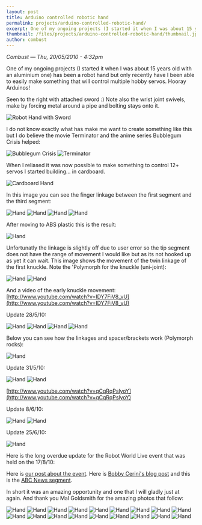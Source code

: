 ```yaml
---
layout: post
title: Arduino controlled robotic hand
permalink: projects/arduino-controlled-robotic-hand/
excerpt: One of my ongoing projects (I started it when I was about 15 years old with an aluminium one) has been a robot hand but only recently have I been able to easily make something that will control multiple hobby servos. Hooray Arduinos!
thumbnail: /files/projects/arduino-controlled-robotic-hand/thumbnail.jpg
author: combust
---
```


*Combust — Thu, 20/05/2010 - 4:32pm*


One of my ongoing projects (I started it when I was about 15 years old with an aluminium one) has been a robot hand but only recently have I been able to easily make something that will control multiple hobby servos. Hooray Arduinos!

Seen to the right with attached sword :) Note also the wrist joint swivels, make by forcing metal around a pipe and bolting stays onto it.

![Robot Hand with Sword](/files/projects/arduino-controlled-robotic-hand/handwithsword.jpg)

I do not know exactly what has make me want to create something like this but I do believe the movie Terminator and the anime series Bubblegum Crisis helped:

![Bubblegum Crisis](/files/projects/arduino-controlled-robotic-hand/bubblegumcrisis.jpg)
![Terminator](/files/projects/arduino-controlled-robotic-hand/terminator.jpg)

When I reliased it was now possible to make something to control 12+ servos I started building... in cardboard.

![Cardboard Hand](/files/projects/arduino-controlled-robotic-hand/hand1.jpg)

In this image you can see the finger linkage between the first segment and the third segment:

![Hand](/files/projects/arduino-controlled-robotic-hand/hand2.jpg)
![Hand](/files/projects/arduino-controlled-robotic-hand/hand3.jpg)
![Hand](/files/projects/arduino-controlled-robotic-hand/hand4.jpg)
![Hand](/files/projects/arduino-controlled-robotic-hand/hand5.jpg)

After moving to ABS plastic this is the result:

![Hand](/files/projects/arduino-controlled-robotic-hand/fingers.jpg)

Unfortunatly the linkage is slightly off due to user error so the tip segment does not have the range of movement I would like but as its not hooked up as yet it can wait. This image shows the movement of the twin linkage of the first knuckle. Note the 'Polymorph for the knuckle (uni-joint):

![Hand](/files/projects/arduino-controlled-robotic-hand/moving1.jpg)
![Hand](/files/projects/arduino-controlled-robotic-hand/moving2.jpg)

And a video of the early knuckle movement:
[http://www.youtube.com/watch?v=IDY7FiV8_vU](http://www.youtube.com/watch?v=IDY7FiV8_vU)





Update 28/5/10:

![Hand](/files/projects/arduino-controlled-robotic-hand/update28-5-10_1.jpg)
![Hand](/files/projects/arduino-controlled-robotic-hand/update28-5-10_2.jpg)
![Hand](/files/projects/arduino-controlled-robotic-hand/update28-5-10_3.jpg)
![Hand](/files/projects/arduino-controlled-robotic-hand/update28-5-10_4.jpg)

Below you can see how the linkages and spacer/brackets work (Polymorph rocks):

![Hand](/files/projects/arduino-controlled-robotic-hand/update28-5-10_5.jpg)





Update 31/5/10:

![Hand](/files/projects/arduino-controlled-robotic-hand/update31-5-10_1.jpg)
![Hand](/files/projects/arduino-controlled-robotic-hand/update31-5-10_2.jpg)

[http://www.youtube.com/watch?v=qCqRqPslyoY](http://www.youtube.com/watch?v=qCqRqPslyoY)





Update 8/6/10:

![Hand](/files/projects/arduino-controlled-robotic-hand/update8-6-10_1.jpg)
![Hand](/files/projects/arduino-controlled-robotic-hand/update8-6-10_2.jpg)





Update 25/6/10:

![Hand](/files/projects/arduino-controlled-robotic-hand/update25-6-10_1.jpg)





Here is the long overdue update for the Robot World Live event that was held on the 17/8/10:

Here is [our post about the event](http://www.makehackvoid.com/news/mhv-robot-world-live). Here is [Bobby Cerini's blog post](http://bobbycerini.wordpress.com/2010/09/10/small-things-how-to-make-a-robot-hand/) and this is the [ABC News segment](http://www.abc.net.au/news/video/2010/08/17/2985844.htm).

In short it was an amazing opportunity and one that I will gladly just at again. And thank you Mal Goldsmith for the amazing photos that follow:

![Hand](/files/projects/arduino-controlled-robotic-hand/event1.jpg)
![Hand](/files/projects/arduino-controlled-robotic-hand/event2.jpg)
![Hand](/files/projects/arduino-controlled-robotic-hand/event3.jpg)
![Hand](/files/projects/arduino-controlled-robotic-hand/event4.jpg)
![Hand](/files/projects/arduino-controlled-robotic-hand/event5.jpg)
![Hand](/files/projects/arduino-controlled-robotic-hand/event6.jpg)
![Hand](/files/projects/arduino-controlled-robotic-hand/event7.jpg)
![Hand](/files/projects/arduino-controlled-robotic-hand/event8.jpg)
![Hand](/files/projects/arduino-controlled-robotic-hand/event9.jpg)
![Hand](/files/projects/arduino-controlled-robotic-hand/event10.jpg)
![Hand](/files/projects/arduino-controlled-robotic-hand/event11.jpg)
![Hand](/files/projects/arduino-controlled-robotic-hand/event12.jpg)
![Hand](/files/projects/arduino-controlled-robotic-hand/event13.jpg)
![Hand](/files/projects/arduino-controlled-robotic-hand/event14.jpg)
![Hand](/files/projects/arduino-controlled-robotic-hand/event15.jpg)
![Hand](/files/projects/arduino-controlled-robotic-hand/event16.jpg)
![Hand](/files/projects/arduino-controlled-robotic-hand/event17.jpg)
![Hand](/files/projects/arduino-controlled-robotic-hand/event18.jpg)
